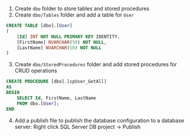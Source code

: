1. Create `dbo` folder to store tables and stored procedures
2. Create `dbo/Tables` folder and add a table for `User`

```sql
CREATE TABLE [dbo].[User]
(
	[Id] INT NOT NULL PRIMARY KEY IDENTITY, 
    [FirstName] NVARCHAR(50) NOT NULL, 
    [LastName] NVARCHAR(50) NOT NULL
)
```

3. Create `dbo/StoredProcedures` folder and add stored procedures for CRUD operations

```sql
CREATE PROCEDURE [dbo].[spUser_GetAll]
AS
BEGIN
	SELECT Id, FirstName, LastName
	FROM dbo.[User];
END
```

4. Add a publish file to publish the database configuration to a database server: Right click SQL Server DB project -> Publish